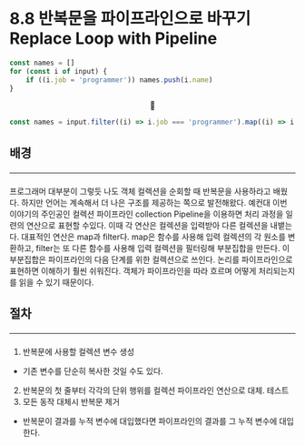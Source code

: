 # 8.8 반복문을 파이프라인으로 바꾸기 Replace Loop with Pipeline

```js
const names = []
for (const i of input) {
	if ((i.job = 'programmer')) names.push(i.name)
}
```
<center>🔻</center>

```js
const names = input.filter((i) => i.job === 'programmer').map((i) => i.name)
```

## 배경 <hr>

####
프로그래머 대부분이 그렇듯 나도 객체 컬렉션을 순회할 때 반복문을 사용하라고 배웠다. 하지만 언어는 계속해서 더 나은 구조를 제공하는 쪽으로 발전해왔다. 예컨대 이번 이야기의 주인공인 컬렉션 파이프라인 collection Pipeline을 이용하면 처리 과정을 일련의 연산으로 표현할 수있다. 이때 각 연산은 컬렉션을 입력받아 다른 컬렉션을 내뱉는다. 대표적인 연산은 map과 filter다. map은 함수를 사용해 입력 컬렉션의 각 원소를 변환하고, filter는 또 다른 함수를 사용해 입력 컬렉션을 필터링해 부분집합을 만든다. 이 부분집합은 파이프라인의 다음 단계를 위한 컬렉션으로 쓰인다. 논리를 파이프라인으로 표현하면 이해하기 훨씬 쉬워진다. 객체가 파이프라인을 따라 흐르며 어떻게 처리되는지를 읽을 수 있기 때문이다.

## 절차 <hr>

####
1. 반복문에 사용할 컬렉션 변수 생성
- 기존 변수를 단순히 복사한 것일 수도 있다.
2. 반복문의 첫 줄부터 각각의 단위 행위를 컬렉션 파이프라인 연산으로 대체. 테스트
3. 모든 동작 대체시 반복문 제거
- 반복문이 결과를 누적 변수에 대입했다면 파이프라인의 결과를 그 누적 변수에 대입한다.
